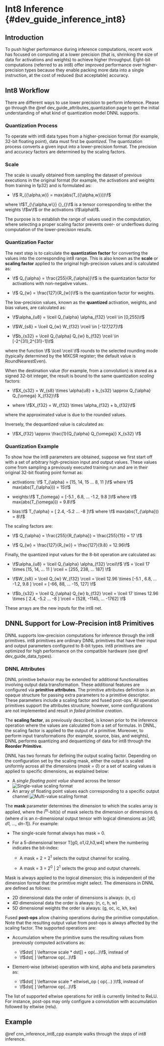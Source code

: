 Int8 Inference {#dev_guide_inference_int8}
==========================================

## Introduction

To push higher performance during inference computations, recent work has
focused on computing at a lower precision (that is, shrinking the size of data
for activations and weights) to achieve higher throughput. Eight-bit
computations (referred to as int8) offer improved performance over
higher-precision types because they enable packing more data into a single
instruction, at the cost of reduced (but acceptable) accuracy.

## Int8 Workflow

There are different ways to use lower precision to perform inference.  Please
go through the @ref dev_guide_attributes_quantization page to get the initial
understanding of what kind of quantization model DNNL supports.

### Quantization Process
To operate with int8 data types from a higher-precision format (for example,
32-bit floating point), data must first be _quantized_. The quantization
process converts a given input into a lower-precision format. The precision and
accuracy factors are determined by the scaling factors.

### Scale
The scale is usually obtained from sampling the dataset of previous executions
in the original format (for example, the activations and weights from training
in fp32) and is formulated as:

+ \f$ R_{\{\alpha,w\}} = max(abs(T_{\{\alpha,w\}}))\f$

where \f$T_{\{\alpha,w\}} {}_{}\f$ is a tensor corresponding
to either the weights \f$w\f$ or the activations \f$\alpha\f$.

The purpose is to establish the range of values used in the computation,
where selecting a proper scaling factor prevents over- or underflows during
computation of the lower-precision results.

### Quantization Factor
The next step is to calculate the **quantization factor** for converting the
values into the corresponding int8 range. This is also known as the **scale**
or **scaling factor** applied to the original high-precision values and is
calculated as:

+ \f$ Q_{\alpha} = \frac{255}{R_{\alpha}}\f$ is the
quantization factor for activations with non-negative values.

+ \f$ Q_{w} = \frac{127}{R_{w}}\f$ is the quantization factor for weights.

The low-precision values, known as the **quantized** activation, weights, and
bias values, are calculated as:

+ \f$\alpha_{u8} = \lceil Q_{\alpha} \alpha_{f32} \rceil \in [0,255]\f$

+ \f$W_{s8} = \lceil Q_{w} W_{f32} \rceil \in [-127,127]\f$

+ \f$b_{s32} = \lceil Q_{\alpha} Q_{w} b_{f32} \rceil \in [-2^{31},2^{31}-1]\f$

where the function \f$ \lceil \rceil \f$ rounds to the selected rounding mode
(typically determined by the MXCSR register; the default value is
 RoundNearestEven).

When the destination value (for example, from a convolution) is stored as a
signed 32-bit integer, the result is bound to the same quantization *scaling*
factors:

+ \f$X_{s32} = W_{s8} \times \alpha{u8} + b_{s32} \approx Q_{\alpha} Q_{\omega} X_{f32}\f$

+ where \f$X_{f32} = W_{f32} \times \alpha_{f32} + b_{f32}\f$

where the approximated value is due to the rounded values.

Inversely, the dequantized value is calculated as:

+ \f$X_{f32} \approx \frac{1}{Q_{\alpha} Q_{\omega}} X_{s32} \f$

### Quantization Example
To show how the int8 parameters are obtained, suppose we first start off with a
set of arbitrary high-precision input and output values. These values come from
sampling a previously executed training run and are in their original 32-bit
floating point format as:

+ activations: \f$ T_{\alpha} = [15, 14, 15 ... 8, 11 ]\f$
  where \f$ max(abs(T_{\alpha})) = 15\f$

+ weights:\f$ T_{\omega} = [-5.1 , 6.8, ... -1.2, 9.8 ]\f$
  where \f$ max(abs(T_{\omega})) = 9.8\f$

+ bias:\f$ T_{\alpha} = [ 2.4, -5.2 ... -8 ]\f$
  where \f$ max(abs(T_{\alpha})) = 8\f$

The scaling factors are:

+ \f$ Q_{\alpha} = \frac{255}{R_{\alpha}} = \frac{255}{15} = 17 \f$

+ \f$ Q_{w} = \frac{127}{R_{w}} = \frac{127}{9.8} = 12.96\f$

Finally, the quantized input values for the 8-bit operation are calculated as:

+ \f$\alpha_{u8} = \lceil Q_{\alpha} \alpha_{f32} \rceil\f$
   \f$ = \lceil 17 \times [15, 14, ... 11 ] \rceil = [255, 238, ... 187] \f$

+ \f$W_{s8} = \lceil Q_{w} W_{f32} \rceil
    = \lceil 12.96 \times [-5.1 , 6.8, ... -1.2, 9.8 ] \rceil
    = [-66, 88, ... -15, 127] \f$

+ \f$b_{s32} = \lceil Q_{\alpha} Q_{w} b_{f32} \rceil
    = \lceil 17 \times 12.96 \times [ 2.4, -5.2 ... -8 ] \rceil
    = [528, -1145, ... -1762] \f$

These arrays are the new inputs for the int8 net.

## DNNL Support for Low-Precision int8 Primitives

DNNL supports low-precision computations for inference through the
int8 primitives. int8 primitives are ordinary DNNL primitives that
have their input and output parameters configured to 8-bit types. int8
primitives are optimized for high performance on the compatible hardware
(see @ref dev_guide_data_types).

### DNNL Attributes

DNNL primitive behavior may be extended for additional
functionalities involving output data transformation. These additional features
are configured via **primitive attributes**. The primitive attributes
definition is an opaque structure for passing extra parameters to a primitive
descriptor. These parameters include a scaling factor and fused post-ops.
All operation primitives support the attributes structure;
however, some configurations are not implemented and result in *failed
primitive creation*.

The **scaling factor**, as previously described, is known prior to the
inference operation where the values are calculated from a set of formulas. In
DNNL, the scaling factor is applied to the output of a primitive.
Moreover, to perform input transformations (for example, source, bias, and
weights), DNNL performs quantizing and dequantizing of data for int8
through the **Reorder Primitive**.

DNNL has two formats for defining the output scaling factor. Depending
on the configuration set by the scaling mask, either the output is scaled
uniformly across all the dimensions (_mask = 0_) or a set of scaling values is
applied to specific dimensions, as explained below:

* A *single floating point value* shared across the tensor
![Single-value scaling format](./images/img_singlescalar.png)
* An array of floating point values each corresponding to a specific output
  channel ![Multi-value scaling format](./images/img_multiscalar.png)

The **mask** parameter determines the dimension to which the scales array is
applied, where the i<sup>th</sup>-bit(s) of mask selects the dimension or
dimensions d<sub>i</sub> (where _d_ is an _n_-dimensional output tensor with
logical dimensions as [*d0, d1, ..., dn-1*]). For example:

+ The single-scale format always has mask = 0.

+ For a 5-dimensional tensor T[g0, o1,i2,h3,w4] where the numbering indicates
  the bit-index:

  + A mask = 2 = 2<sup>1</sup> selects the output channel for scaling.

  + A mask = 3 = 2<sup>0</sup> | 2<sup>1</sup> selects the group and output channels.

Mask is always applied to the logical dimension; this is independent of
the dimension format that the primitive might select. The dimensions in
DNNL are defined as follows:
+ 2D dimensional data the order of dimensions is always: (n, c)
+ 4D dimensional data the order is always: (n, c, h, w)
+ 5D dimensional weights the order is always: (g, oc, ic, kh, kw)

Fused **post-ops** allow chaining operations during
the primitive computation. Note that the resulting output value from
post-ops is always affected by the scaling factor. The supported operations are:

+ Accumulation where the primitive sums the resulting values from previously
  computed activations as:
  - \f$dst[ ] \leftarrow scale * dst[] + op(...)\f$, instead of
  - \f$dst[ ] \leftarrow op(...)\f$

+ Element-wise (eltwise) operation with kind, alpha and beta parameters as:
  - \f$dst[ ] \leftarrow scale * eltwise\_op ( op(...) )\f$, instead of
  - \f$dst[ ] \leftarrow op(...)\f$

The list of supported eltwise operations for int8 is currently limited to ReLU.
For instance, post-ops may only configure a convolution with accumulation
followed by eltwise (relu).

## Example

@ref cnn_inference_int8_cpp example walks through the steps of int8 inference.
